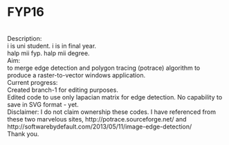 # FYP16
</br>
Description:
</br>
i is uni student. i is in final year.</br>
halp mii fyp. halp mii degree.
</br>
Aim: </br> to merge edge detection and polygon tracing (potrace) algorithm to produce a raster-to-vector windows application.
</br>
Current progress: </br> Created branch-1  for editing purposes. </br> Edited code to use only lapacian matrix for edge detection. No capability to save in SVG format - yet. 
</br>
Disclaimer: I do not claim ownership these codes. I have referenced from these two marvelous sites, http://potrace.sourceforge.net/ and http://softwarebydefault.com/2013/05/11/image-edge-detection/
</br>
Thank you.
